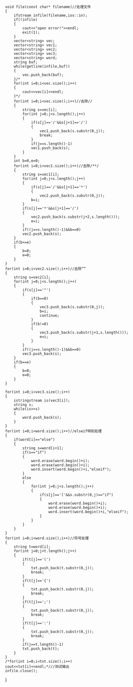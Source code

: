     void file(const char* filename)//处理文件
    {
        ifstream infile(filename,ios::in);
        if(!infile) 
        {
            cout<<"open error!"<<endl; 
            exit(1);
        }
        vector<string> vec;
        vector<string> vec1;
        vector<string> vec2;
        vector<string> vec3;
        vector<string> word;
        string buf;
        while(getline(infile,buf))
        {
            vec.push_back(buf);
        }/*
        for(int i=0;i<vec.size();i++)
        {
            cout<<vec[i]<<endl;
        }*/
        for(int i=0;i<vec.size();i++)//去除//
        {
            string s=vec[i];
            for(int j=0;j<s.length();j++)
            {
                if(s[j]=='/'&&s[j+1]=='/')
                {
                    vec1.push_back(s.substr(0,j));
                    break;
                }
                if(j==s.length()-1)
                vec1.push_back(s);
            }
        }
        int b=0,e=0;
        for(int i=0;i<vec1.size();i++)//去除/**/
        {
            string s=vec1[i];
            for(int j=0;j<s.length();j++)
            {
                if(s[j]=='/'&&s[j+1]=='*')
                {
                    vec2.push_back(s.substr(0,j));
                b=i;
            }
            if(s[j]=='*'&&s[j+1]=='/')
            {
                vec2.push_back(s.substr(j+2,s.length()));
                e=i;
            }
            if((j==s.length()-1)&&b==0)
            vec2.push_back(s);
        }
        if(b<=e)
        {
            b=0;
            e=0;
        }
    }
    for(int i=0;i<vec2.size();i++)//去除”“
    {
        string s=vec2[i];
        for(int j=0;j<s.length();j++)
        {
            if(s[j]=='"')
            {
                if(b==0)
                {
                    vec3.push_back(s.substr(0,j));
                    b=i;
                    continue;
                }
                if(b!=0)
                {
                    vec3.push_back(s.substr(j+1,s.length()));
                    e=i;
                }
            }
            if((j==s.length()-1)&&b==0)
            vec3.push_back(s);
        }
        if(b==e)
        {
            b=0;
            e=0;
        }
    }
    
    for(int i=0;i<vec3.size();i++)
    {
        istringstream is(vec3[i]);
        string s;
        while(is>>s)
        {
            word.push_back(s);
        }
    }
    for(int i=0;i<word.size();i++)//elseif特别处理
    {
        if(word[i]=="else")
        {
            string s=word[i+1];
            if(s=="if")
            {
                word.erase(word.begin()+i);
                word.erase(word.begin()+i);
                word.insert(word.begin()+i,"elseif");
            }
            else
            {
                for(int j=0;j<s.length();j++)
                {
                    if(s[j]=='('&&s.substr(0,j)=="if")
                    {
                        word.erase(word.begin()+i);
                        word.erase(word.begin()+i);
                        word.insert(word.begin()+i,"elseif");
                    }
                }
            }
        }
    }
    for(int i=0;i<word.size();i++)//符号处理
    {
        string t=word[i];
        for(int j=0;j<t.length();j++)
        {
            if(t[j]=='(')
            {
                txt.push_back(t.substr(0,j));
                break;
            }
            if(t[j]=='{')
            {
                txt.push_back(t.substr(0,j));
                break;
            }
            if(t[j]==';')
            {
                txt.push_back(t.substr(0,j));
                break;
            }
            if(t[j]==':')
            {
                txt.push_back(t.substr(0,j));
                break;
            }
            if(j==t.length()-1)
            txt.push_back(t);
        }
    }
    /*for(int i=0;i<txt.size();i++)
    cout<<txt[i]<<endl;*///测试输出
    infile.close();
}
